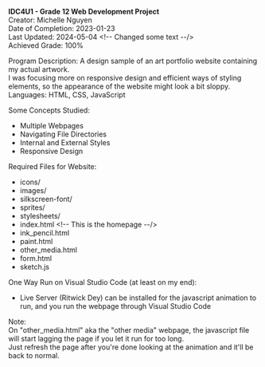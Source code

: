 **IDC4U1 - Grade 12 Web Development Project**\
Creator: Michelle Nguyen\
Date of Completion: 2023-01-23\
Last Updated: 2024-05-04    <!-- Changed some text --/>\
Achieved Grade: 100%

Program Description: A design sample of an art portfolio website containing my actual artwork.\
I was focusing more on responsive design and efficient ways of styling elements, so the appearance of the website might look a bit sloppy.\
Languages: HTML, CSS, JavaScript

Some Concepts Studied:
- Multiple Webpages
- Navigating File Directories
- Internal and External Styles
- Responsive Design

Required Files for Website:
- icons/
- images/
- silkscreen-font/
- sprites/
- stylesheets/
- index.html         <!-- This is the homepage --/>
- ink_pencil.html
- paint.html
- other_media.html
- form.html
- sketch.js

One Way Run on Visual Studio Code (at least on my end):
- Live Server (Ritwick Dey) can be installed for the javascript animation to run, and you run the webpage through Visual Studio Code


Note:\
On "other_media.html" aka the "other media" webpage, the javascript file will start lagging the page if you let it run for too long.\
Just refresh the page after you're done looking at the animation and it'll be back to normal.
